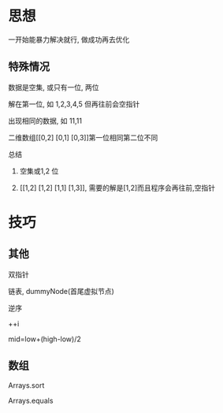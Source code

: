# 思想

一开始能暴力解决就行, 做成功再去优化

## 特殊情况

数据是空集, 或只有一位, 两位

解在第一位, 如 1,2,3,4,5 但再往前会空指针

出现相同的数据, 如 11,11

二维数组[[0,2] [0,1] [0,3]]第一位相同第二位不同



总结

1. 空集或1,2 位

2. [[1,2] [1,2] [1,1] [1,3]], 需要的解是[1,2]而且程序会再往前,空指针

# 技巧

## 其他

双指针

链表, dummyNode(首尾虚拟节点)

逆序

++i

mid=low+(high-low)/2

## 数组

Arrays.sort

Arrays.equals

